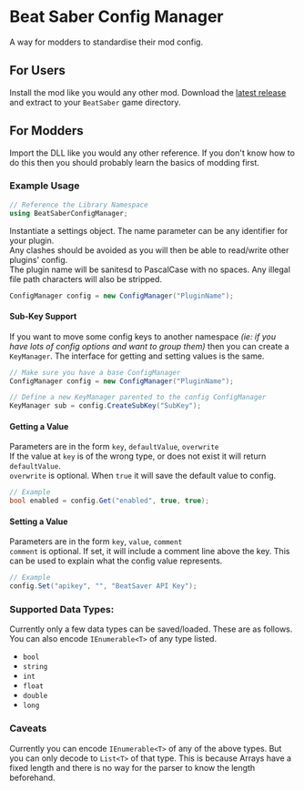 # Beat Saber Config Manager
A way for modders to standardise their mod config.

## For Users
Install the mod like you would any other mod. Download the [latest release](https://github.com/lolPants/BeatSaber-ConfigManager/releases) and extract to your `BeatSaber` game directory.

## For Modders
Import the DLL like you would any other reference. If you don't know how to do this then you should probably learn the basics of modding first.

### Example Usage
```csharp
// Reference the Library Namespace
using BeatSaberConfigManager;
```

Instantiate a settings object. The name parameter can be any identifier for your plugin.  
Any clashes should be avoided as you will then be able to read/write other plugins' config.  
The plugin name will be sanitesd to PascalCase with no spaces. Any illegal file path characters will also be stripped.

```csharp
ConfigManager config = new ConfigManager("PluginName");
```

#### Sub-Key Support
If you want to move some config keys to another namespace *(ie: if you have lots of config options and want to group them)* then you can create a `KeyManager`. The interface for getting and setting values is the same.

```csharp
// Make sure you have a base ConfigManager
ConfigManager config = new ConfigManager("PluginName");

// Define a new KeyManager parented to the config ConfigManager
KeyManager sub = config.CreateSubKey("SubKey");
```

#### Getting a Value
Parameters are in the form `key`, `defaultValue`, `overwrite`  
If the value at `key` is of the wrong type, or does not exist it will return `defaultValue`.  
`overwrite` is optional. When `true` it will save the default value to config.

```csharp
// Example
bool enabled = config.Get("enabled", true, true);
```

#### Setting a Value
Parameters are in the form `key`, `value`, `comment`  
`comment` is optional. If set, it will include a comment line above the key. This can be used to explain what the config value represents.

```csharp
// Example
config.Set("apikey", "", "BeatSaver API Key");
```

### Supported Data Types:
Currently only a few data types can be saved/loaded. These are as follows. You can also encode `IEnumerable<T>` of any type listed.

* `bool`
* `string`
* `int`
* `float`
* `double`
* `long`

### Caveats
Currently you can encode `IEnumerable<T>` of any of the above types. But you can only decode to `List<T>` of that type. This is because Arrays have a fixed length and there is no way for the parser to know the length beforehand.
